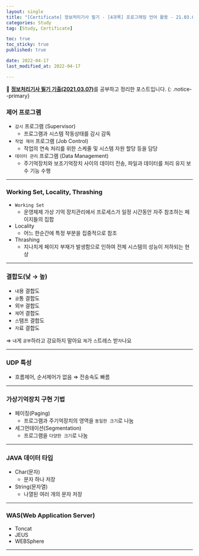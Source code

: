 ```yaml
---
layout: single
title: "[Certificate] 정보처리기사 필기 - [4과목] 프로그래밍 언어 활용 - 21.03.07"
categories: Study
tag: [Study, Certificate]

toc: true
toc_sticky: true
published: true

date: 2022-04-17
last_modified_at: 2022-04-17

---
```



📄 [**정보처리기사 필기 기출(2021.03.07)**](https://comcbt.com/xe/iz)를 공부하고 정리한 포스트입니다.
{: .notice--primary}

### 제어 프로그램

- `감시` 프로그램 (Supervisor)
    - 프로그램과 시스템 작동상태를 감시 감독
- `작업 제어` 프로그램 (Job Control)
    - 작업의 연속 처리를 위한 스케줄 및 시스템 자원 할당 등을 담당
- `데이터 관리` 프로그램 (Data Management)
    - 주기억장치와 보조기억장치 사이의 데이터 전송, 파일과 데이터를 처리 유지 보수 기능 수행

---

### Working Set, Locality, Thrashing

- `Working Set`
    - 운영체제 가상 기억 장치관리에서 프로세스가 일정 시간동안 자주 참조하는 페이지들의 집합
- Locality
    - 어느 한순간에 특정 부분을 집중적으로 참조
- Thrashing
    - 지나치게 페이지 부재가 발생함으로 인하여 전체 시스템의 성능이 저하되는 현상

---

### 결합도(낮 → 높)

- `내`용 결합도
- `공`통 결합도
- 외`부` 결합도
- `제`어 결합도
- `스`탬프 결합도
- `자`료 결합도

⇒ `내`게 `공부`하라고 강요하지 말아요 `제`가 `스`트레스 받`자`나요

---

### UDP 특성

- 흐름제어, 순서제어가 없음 ⇒ 전송속도 빠름

---

### 가상기억장치 구현 기법

- 페이징(Paging)
    - 프로그램과 주기억장치의 영역을 `동일한 크기`로 나눔
- 세그먼테이션(Segmentation)
    - 프로그램을 `다양한 크기`로 나눔

---

### JAVA 데이터 타입

- Char(문자)
    - 문자 하나 저장
- String(문자열)
    - 나열된 여러 개의 문자 저장

---

### WAS(Web Application Server)

- Toncat
- JEUS
- WEBSphere

---
